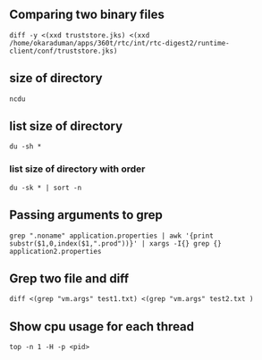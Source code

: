 ## Comparing two binary files

```
diff -y <(xxd truststore.jks) <(xxd /home/okaraduman/apps/360t/rtc/int/rtc-digest2/runtime-client/conf/truststore.jks)
```

## size of directory
```
ncdu
```

## list size of directory
```
du -sh *
```

### list size of directory with order
```
du -sk * | sort -n
```

## Passing arguments to grep 
```
grep ".noname" application.properties | awk '{print substr($1,0,index($1,".prod"))}' | xargs -I{} grep {} application2.properties 
```

## Grep two file and diff
```
diff <(grep "vm.args" test1.txt) <(grep "vm.args" test2.txt )
```
## Show cpu usage for each thread
```
top -n 1 -H -p <pid>
```

